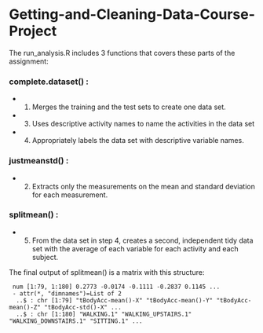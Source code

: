 # Getting-and-Cleaning-Data-Course-Project

The run_analysis.R includes 3 functions that covers these parts of the assignment:

### complete.dataset() :
* 1) Merges the training and the test sets to create one data set.
* 3) Uses descriptive activity names to name the activities in the data set
* 4) Appropriately labels the data set with descriptive variable names.

### justmeanstd() :
* 2) Extracts only the measurements on the mean and standard deviation for each measurement.

### splitmean() :
* 5) From the data set in step 4, creates a second, independent tidy data set with the average of each variable for each activity and each subject.

The final output of splitmean() is a matrix with this structure:

``` str(data.split)
 num [1:79, 1:180] 0.2773 -0.0174 -0.1111 -0.2837 0.1145 ...
 - attr(*, "dimnames")=List of 2
  ..$ : chr [1:79] "tBodyAcc-mean()-X" "tBodyAcc-mean()-Y" "tBodyAcc-mean()-Z" "tBodyAcc-std()-X" ...
  ..$ : chr [1:180] "WALKING.1" "WALKING_UPSTAIRS.1" "WALKING_DOWNSTAIRS.1" "SITTING.1" ...
```

